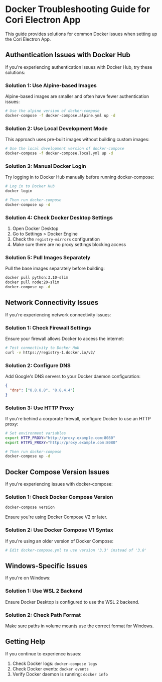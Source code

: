 # Docker Troubleshooting Guide for Cori Electron App

This guide provides solutions for common Docker issues when setting up the Cori Electron App.

## Authentication Issues with Docker Hub

If you're experiencing authentication issues with Docker Hub, try these solutions:

### Solution 1: Use Alpine-based Images

Alpine-based images are smaller and often have fewer authentication issues:

```bash
# Use the alpine version of docker-compose
docker-compose -f docker-compose.alpine.yml up -d
```

### Solution 2: Use Local Development Mode

This approach uses pre-built images without building custom images:

```bash
# Use the local development version of docker-compose
docker-compose -f docker-compose.local.yml up -d
```

### Solution 3: Manual Docker Login

Try logging in to Docker Hub manually before running docker-compose:

```bash
# Log in to Docker Hub
docker login

# Then run docker-compose
docker-compose up -d
```

### Solution 4: Check Docker Desktop Settings

1. Open Docker Desktop
2. Go to Settings > Docker Engine
3. Check the `registry-mirrors` configuration
4. Make sure there are no proxy settings blocking access

### Solution 5: Pull Images Separately

Pull the base images separately before building:

```bash
docker pull python:3.10-slim
docker pull node:20-slim
docker-compose up -d
```

## Network Connectivity Issues

If you're experiencing network connectivity issues:

### Solution 1: Check Firewall Settings

Ensure your firewall allows Docker to access the internet:

```bash
# Test connectivity to Docker Hub
curl -v https://registry-1.docker.io/v2/
```

### Solution 2: Configure DNS

Add Google's DNS servers to your Docker daemon configuration:

```json
{
  "dns": ["8.8.8.8", "8.8.4.4"]
}
```

### Solution 3: Use HTTP Proxy

If you're behind a corporate firewall, configure Docker to use an HTTP proxy:

```bash
# Set environment variables
export HTTP_PROXY="http://proxy.example.com:8080"
export HTTPS_PROXY="http://proxy.example.com:8080"

# Then run docker-compose
docker-compose up -d
```

## Docker Compose Version Issues

If you're experiencing issues with docker-compose:

### Solution 1: Check Docker Compose Version

```bash
docker-compose version
```

Ensure you're using Docker Compose V2 or later.

### Solution 2: Use Docker Compose V1 Syntax

If you're using an older version of Docker Compose:

```bash
# Edit docker-compose.yml to use version '3.3' instead of '3.8'
```

## Windows-Specific Issues

If you're on Windows:

### Solution 1: Use WSL 2 Backend

Ensure Docker Desktop is configured to use the WSL 2 backend.

### Solution 2: Check Path Format

Make sure paths in volume mounts use the correct format for Windows.

## Getting Help

If you continue to experience issues:

1. Check Docker logs: `docker-compose logs`
2. Check Docker events: `docker events`
3. Verify Docker daemon is running: `docker info`

